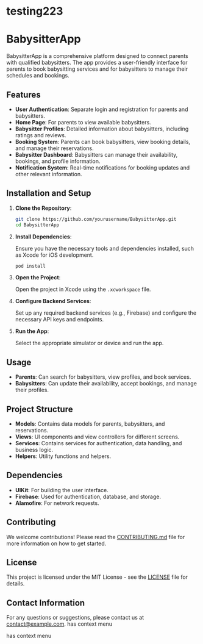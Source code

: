 # testing223

# BabysitterApp
 
BabysitterApp is a comprehensive platform designed to connect parents with qualified babysitters. The app provides a user-friendly interface for parents to book babysitting services and for babysitters to manage their schedules and bookings.
 
## Features
 
- **User Authentication**: Separate login and registration for parents and babysitters.
- **Home Page**: For parents to view available babysitters.
- **Babysitter Profiles**: Detailed information about babysitters, including ratings and reviews.
- **Booking System**: Parents can book babysitters, view booking details, and manage their reservations.
- **Babysitter Dashboard**: Babysitters can manage their availability, bookings, and profile information.
- **Notification System**: Real-time notifications for booking updates and other relevant information.
 
## Installation and Setup
 
1. **Clone the Repository**:
 
   ```bash
   git clone https://github.com/yourusername/BabysitterApp.git
   cd BabysitterApp
   ```
 
2. **Install Dependencies**:
 
   Ensure you have the necessary tools and dependencies installed, such as Xcode for iOS development.
 
   ```bash
   pod install
   ```
 
3. **Open the Project**:
 
   Open the project in Xcode using the `.xcworkspace` file.
 
4. **Configure Backend Services**:
 
   Set up any required backend services (e.g., Firebase) and configure the necessary API keys and endpoints.
 
5. **Run the App**:
 
   Select the appropriate simulator or device and run the app.
 
## Usage
 
- **Parents**: Can search for babysitters, view profiles, and book services.
- **Babysitters**: Can update their availability, accept bookings, and manage their profiles.
 
## Project Structure
 
- **Models**: Contains data models for parents, babysitters, and reservations.
- **Views**: UI components and view controllers for different screens.
- **Services**: Contains services for authentication, data handling, and business logic.
- **Helpers**: Utility functions and helpers.
 
## Dependencies
 
- **UIKit**: For building the user interface.
- **Firebase**: Used for authentication, database, and storage.
- **Alamofire**: For network requests.
 
## Contributing
 
We welcome contributions! Please read the [CONTRIBUTING.md](CONTRIBUTING.md) file for more information on how to get started.
 
## License
 
This project is licensed under the MIT License - see the [LICENSE](LICENSE) file for details.
 
## Contact Information
 
For any questions or suggestions, please contact us at [contact@example.com](mailto:contact@example.com).
has context menu


has context menu
